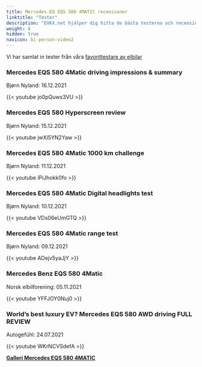 ```yaml
---
title: Mercedes-EQ EQS 580 4MATIC recensioner
linktitle: "Tester"
description: "EVKX.net hjälper dig hitta de bästa testerna och recensionerna av denna modell."
weight: 6
hidden: true
navicon: bi-person-video2
---
```

Vi har samlat in tester från våra [favorittestare av elbilar](../../../../../guides/evreviewers/)

<div class="container text-center shadow p-2 pe-4 mb-5 bg-body-tertiary rounded border">
<h3>Mercedes EQS 580 4Matic driving impressions & summary</h3>
<p>Bjørn Nyland: 16.12.2021</p>

{{< youtube jo0pQuws3VU >}}

</div>
<div class="container text-center shadow p-2 pe-4 mb-5 bg-body-tertiary rounded border">
<h3>Mercedes EQS 580 Hyperscreen review</h3>
<p>Bjørn Nyland: 15.12.2021</p>

{{< youtube jwXl5YN2Yaw >}}

</div>
<div class="container text-center shadow p-2 pe-4 mb-5 bg-body-tertiary rounded border">
<h3>Mercedes EQS 580 4Matic 1000 km challenge</h3>
<p>Bjørn Nyland: 11.12.2021</p>

{{< youtube iPiJhokk0fo >}}

</div>
<div class="container text-center shadow p-2 pe-4 mb-5 bg-body-tertiary rounded border">
<h3>Mercedes EQS 580 4Matic Digital headlights test</h3>
<p>Bjørn Nyland: 10.12.2021</p>

{{< youtube VDs06eUmGTQ >}}

</div>
<div class="container text-center shadow p-2 pe-4 mb-5 bg-body-tertiary rounded border">
<h3>Mercedes EQS 580 4Matic range test</h3>
<p>Bjørn Nyland: 09.12.2021</p>

{{< youtube ADejv5yaJjY >}}

</div>
<div class="container text-center shadow p-2 pe-4 mb-5 bg-body-tertiary rounded border">
<h3>Mercedes Benz EQS 580 4Matic</h3>
<p>Norsk elbilforening: 05.11.2021</p>

{{< youtube YFFJOY0Nuj0 >}}

</div>
<div class="container text-center shadow p-2 pe-4 mb-5 bg-body-tertiary rounded border">
<h3>World’s best luxury EV? Mercedes EQS 580 AWD driving FULL REVIEW</h3>
<p>Autogefühl: 24.07.2021</p>

{{< youtube WKrNCVSdefA >}}

</div>
<div class="mt-3 mb-3">
<a href="../gallery/" class="text-decoration-none text-black">
<strong><i class="bi-arrow-left"></i>Galleri  </strong>
</a>
<a href="../" class="text-decoration-none text-black float-end">
<strong>Mercedes EQS 580 4MATIC <i class="bi-arrow-right"></i></strong>
</a>
</div>
